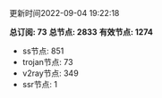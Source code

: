 更新时间2022-09-04 19:22:18

**总订阅: 73**
**总节点: 2833**
**有效节点: 1274**
- ss节点: 851
- trojan节点: 73
- v2ray节点: 349
- ssr节点: 1
